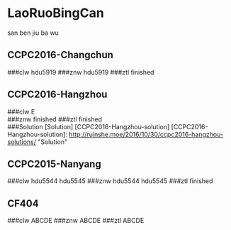 # LaoRuoBingCan
san ben jiu ba wu

## CCPC2016-Changchun
###clw
hdu5919
###znw
hdu5919
###ztl
finished

## CCPC2016-Hangzhou
###clw
E  
###znw
finished
###ztl
finished  
###Solution
[Solution] [CCPC2016-Hangzhou-solution]
[CCPC2016-Hangzhou-solution]: http://ruinshe.moe/2016/10/30/ccpc2016-hangzhou-solutions/  "Solution"

## CCPC2015-Nanyang
###clw
hdu5544 hdu5545
###znw
hdu5544 hdu5545
###ztl
finished

## CF404
###clw
ABCDE
###znw
ABCDE
###ztl
ABCDE
